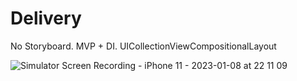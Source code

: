 # Delivery
No Storyboard. MVP + DI. UICollectionViewCompositionalLayout

![Simulator Screen Recording - iPhone 11 - 2023-01-08 at 22 11 09](https://user-images.githubusercontent.com/100678259/211214625-b3701bd7-0b50-48cb-ba72-b77b2a68bd9f.gif)
